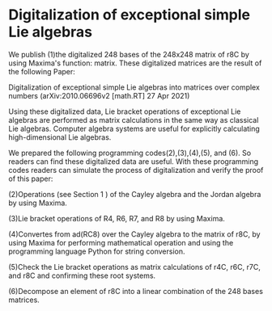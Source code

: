 # Digitalization of exceptional simple Lie algebras
 We publish (1)the digitalized 248 bases of the 248x248 matrix of r8C by using Maxima's function: matrix. 
These digitalized matrices are the result of the following Paper:

Digitalization of exceptional simple Lie algebras into matrices over complex numbers
(arXiv:2010.06696v2 [math.RT] 27 Apr 2021)

 Using these digitalized data, Lie bracket operations of exceptional Lie algebras are performed as matrix calculations in the same way as classical Lie algebras.
Computer algebra systems are useful for explicitly calculating high-dimensional Lie algebras.

 We prepared the following programming codes(2),(3),(4),(5), and (6). 
So readers can find these digitalized data are useful. With these programming codes readers can simulate the process of digitalization and verify the proof
of this paper:

(2)Operations (see Section 1 ) of the Cayley algebra and the Jordan algebra by using Maxima.

(3)Lie bracket operations of R4, R6, R7, and R8 by using Maxima.

(4)Convertes from ad(RC8) over the Cayley algebra to the matrix of r8C, by using Maxima for performing mathematical operation and using the programming
language Python for string conversion.

(5)Check the Lie bracket operations as matrix calculations of r4C, r6C, r7C, and r8C and confirming these root systems.

(6)Decompose an element of r8C into a linear combination of the 248 bases matrices.
